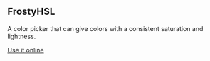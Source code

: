 ## FrostyHSL

A color picker that can give colors with a consistent saturation and lightness.

[Use it online](https://thefrostypixel.github.io/FrostyHSL)
